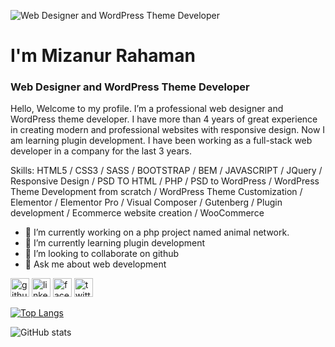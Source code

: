 ![Web Designer and WordPress Theme Developer](https://scontent.fdac7-1.fna.fbcdn.net/v/t39.30808-6/244916392_3141282329449337_5156436085217435318_n.png?_nc_cat=109&ccb=1-5&_nc_sid=e3f864&_nc_ohc=C-GKssd9drMAX81jPQ6&_nc_ht=scontent.fdac7-1.fna&oh=6c0dd4b337fc132aa0df50637ed28440&oe=61669DDC)
# I'm Mizanur Rahaman
### Web Designer and WordPress Theme Developer

Hello, Welcome to my profile. I’m a professional web designer and WordPress theme developer. I have more than 4 years of great experience in creating modern and professional websites with responsive design. Now I am learning plugin development. I have been working as a full-stack web developer in a company for the last 3 years.


Skills:  HTML5 / CSS3 / SASS / BOOTSTRAP / BEM / JAVASCRIPT / JQuery / Responsive Design / PSD TO HTML / PHP / PSD to WordPress / WordPress Theme Development from scratch / WordPress Theme Customization / Elementor / Elementor Pro / Visual Composer / Gutenberg / Plugin development / Ecommerce website creation / WooCommerce

- 🔭 I’m currently working on a php project named animal network. 
- 🌱 I’m currently learning plugin development 
- 👯 I’m looking to collaborate on github 
- 💬 Ask me about web development 


[<img src='https://cdn.jsdelivr.net/npm/simple-icons@3.0.1/icons/github.svg' alt='github' height='30'>](https://github.com/sinhamizan)  [<img src='https://cdn.jsdelivr.net/npm/simple-icons@3.0.1/icons/linkedin.svg' alt='linkedin' height='30'>](https://www.linkedin.com/in/mizanur-rahaman-sinha/)  [<img src='https://cdn.jsdelivr.net/npm/simple-icons@3.0.1/icons/facebook.svg' alt='facebook' height='30'>](https://www.facebook.com/mizanurrahamansinhaa)  [<img src='https://cdn.jsdelivr.net/npm/simple-icons@3.0.1/icons/twitter.svg' alt='twitter' height='30'>](https://twitter.com/dev_mizan)  

[![Top Langs](https://github-readme-stats.vercel.app/api/top-langs/?username=sinhamizan)](https://github.com/anuraghazra/github-readme-stats)

![GitHub stats](https://github-readme-stats.vercel.app/api?username=sinhamizan&show_icons=true)  
